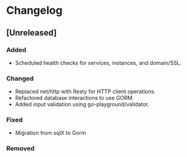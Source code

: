 # Changelog

## [Unreleased]

### Added
- Scheduled health checks for services, instances, and domain/SSL.

### Changed
- Replaced net/http with Resty for HTTP client operations.
- Refactored database interactions to use GORM.
- Added input validation using go-playground/validator.

### Fixed
- Migration from sqlX  to Gorm

### Removed


